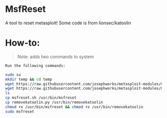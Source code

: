# MsfReset

A tool to reset metasploit!
Some code is from lionsec/katoolin

# How-to:

> Note: adds two commands to system

```sh
Run the following commands:

sudo su
mkdir temp && cd temp
wget https://raw.githubusercontent.com/josephworks/metasploit-modules/master/msfreset/msfreset.sh
wget https://raw.githubusercontent.com/josephworks/metasploit-modules/master/msfreset/removekatoolin.py
ls
cp msfreset.sh /usr/bin/msfreset
cp removekatoolin.py /usr/bin/removekatoolin
chmod +x /usr/bin/msfreset && chmod +x /usr/bin/removekatoolin
sudo msfreset
```

